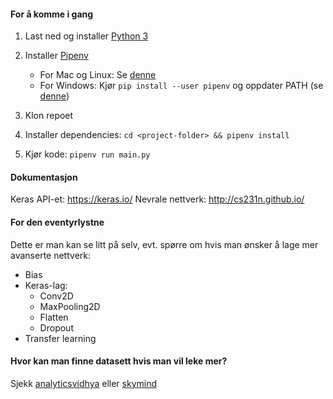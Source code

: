 #### For å komme i gang
1. Last ned og installer [Python 3](https://www.python.org/downloads/release/python-373/)

2. Installer [Pipenv](https://docs.pipenv.org/en/latest/install/#installing-pipenv)
    - For Mac og Linux: Se [denne](https://docs.pipenv.org/en/latest/install/#homebrew-installation-of-pipenv)
    - For Windows: Kjør `pip install --user pipenv` og oppdater PATH (se [denne](https://docs.pipenv.org/en/latest/install/#pragmatic-installation-of-pipenv))

3. Klon repoet

4. Installer dependencies: `cd <project-folder> && pipenv install`

5. Kjør kode: `pipenv run main.py`

#### Dokumentasjon
Keras API-et: https://keras.io/
Nevrale nettverk: http://cs231n.github.io/

#### For den eventyrlystne
Dette er man kan se litt på selv, evt. spørre om hvis man ønsker å lage mer avanserte nettverk:
- Bias
- Keras-lag:
    - Conv2D
    - MaxPooling2D
    - Flatten
    - Dropout
- Transfer learning

#### Hvor kan man finne datasett hvis man vil leke mer? 
Sjekk [analyticsvidhya](https://www.analyticsvidhya.com/blog/2018/03/comprehensive-collection-deep-learning-datasets/) eller [skymind](https://skymind.ai/wiki/open-datasets)
